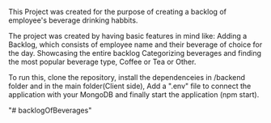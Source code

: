 This Project was created for the purpose of creating a backlog of employee's beverage drinking habbits.

The project was created by having basic features in mind like:
    Adding a Backlog, which consists of employee name and their beverage of choice for the day.
    Showcasing the entire backlog
    Categorizing beverages and finding the most popular beverage type, Coffee or Tea or Other.

To run this, clone the repository, install the dependenceies in /backend folder and in the main folder(Client side), 
Add a ".env" file to connect the application with your MongoDB and finally start the application (npm start).

"# backlogOfBeverages" 
